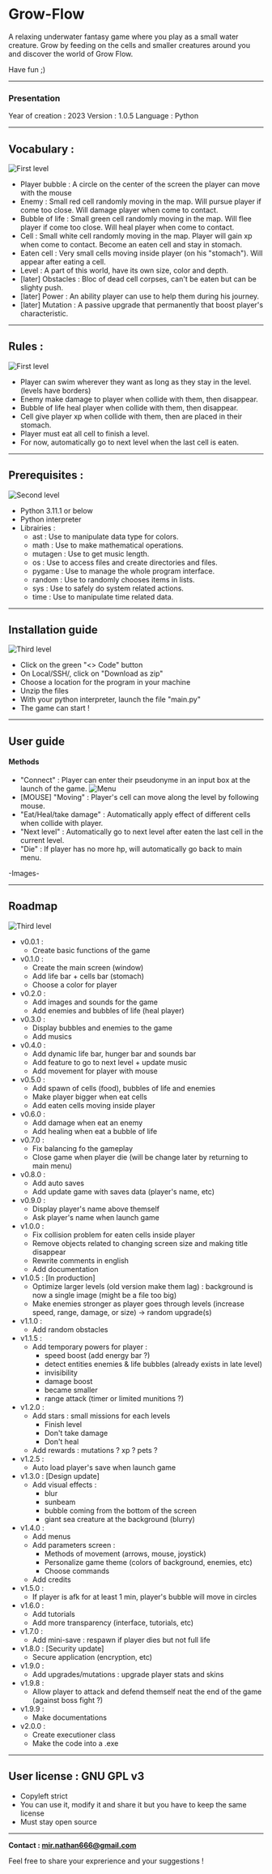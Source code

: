 # Grow-Flow

A relaxing underwater fantasy game where you play as a small water creature. 
Grow by feeding on the cells and smaller creatures around you and discover the world of Grow Flow.

Have fun ;)

***
### Presentation

Year of creation : 2023
Version : 1.0.5
Language : Python

***
## Vocabulary :
![First level](images/screenshots/level_1_part_1.png)

- Player bubble : A circle on the center of the screen the player can move with the mouse
- Enemy : Small red cell randomly moving in the map. Will pursue player if come too close. Will damage player when come to contact.
- Bubble of life : Small green cell randomly moving in the map. Will flee player if come too close. Will heal player when come to contact.
- Cell : Small white cell randomly moving in the map. Player will gain xp when come to contact. Become an eaten cell and stay in stomach.
- Eaten cell : Very small cells moving inside player (on his "stomach"). Will appear after eating a cell.
- Level : A part of this world, have its own size, color and depth.
- [later] Obstacles : Bloc of dead cell corpses, can't be eaten but can be slighty push.
- [later] Power : An ability player can use to help them during his journey.
- [later] Mutation : A passive upgrade that permanently that boost player's characteristic.

***
## Rules :
![First level](images/screenshots/level_1_part_2.png)

- Player can swim wherever they want as long as they stay in the level. (levels have borders)
- Enemy make damage to player when collide with them, then disappear.
- Bubble of life heal player when collide with them, then disappear.
- Cell give player xp when collide with them, then are placed in their stomach.
- Player must eat all cell to finish a level.
- For now, automatically go to next level when the last cell is eaten.

***
## Prerequisites :
![Second level](images/screenshots/level_2.png)

- Python 3.11.1 or below
- Python interpreter
- Librairies :
    - ast : Use to manipulate data type for colors.
    - math : Use to make mathematical operations.
    - mutagen : Use to get music length.
    - os : Use to access files and create directories and files.
    - pygame : Use to manage the whole program interface.
    - random : Use to randomly chooses items in lists.
    - sys : Use to safely do system related actions.
    - time : Use to manipulate time related data.

***
## Installation guide
![Third level](images/screenshots/level_3_part_1.png)

- Click on the green "<> Code" button
- On Local/SSH/, click on "Download as zip"
- Choose a location for the program in your machine
- Unzip the files
- With your python interpreter, launch the file "main.py"
- The game can start !

***
## User guide

#### Methods
- "Connect" : Player can enter their pseudonyme in an input box at the launch of the game.
![Menu](images/screenshots/main_menu.png)
- [MOUSE] "Moving" : Player's cell can move along the level by following mouse.
- "Eat/Heal/take damage" : Automatically apply effect of different cells when collide with player.
- "Next level" : Automatically go to next level after eaten the last cell in the current level.
- "Die" : If player has no more hp, will automatically go back to main menu.

-Images-

***
## Roadmap
![Third level](images/screenshots/level_3_part_2.png)

- v0.0.1 : 
    - Create basic functions of the game
- v0.1.0 : 
    - Create the main screen (window)
    - Add life bar + cells bar (stomach)
    - Choose a color for player
- v0.2.0 :
    - Add images and sounds for the game
    - Add enemies and bubbles of life (heal player)
- v0.3.0 : 
    - Display bubbles and enemies to the game
    - Add musics
- v0.4.0 : 
    - Add dynamic life bar, hunger bar and sounds bar
    - Add feature to go to next level + update music
    - Add movement for player with mouse
- v0.5.0 : 
    - Add spawn of cells (food), bubbles of life and enemies
    - Make player bigger when eat cells
    - Add eaten cells moving inside player
- v0.6.0 : 
    - Add damage when eat an enemy
    - Add healing when eat a bubble of life
- v0.7.0 : 
    - Fix balancing fo the gameplay
    - Close game when player die (will be change later by returning to main menu)
- v0.8.0 : 
    - Add auto saves
    - Add update game with saves data (player's name, etc)
- v0.9.0 : 
    - Display player's name above themself
    - Ask player's name when launch game
- v1.0.0 : 
    - Fix collision problem for eaten cells inside player
    - Remove objects related to changing screen size and making title disappear
    - Rewrite comments in english
    - Add documentation
- v1.0.5 : [In production]
    - Optimize larger levels (old version make them lag) : background is now a single image (might be a file too big)
    - Make enemies stronger as player goes through levels (increase speed, range, damage, or size) -> random upgrade(s)
- v1.1.0 : 
    - Add random obstacles
- v1.1.5 :
    - Add temporary powers for player :
        - speed boost (add energy bar ?)
        - detect entities enemies & life bubbles (already exists in late level)
        - invisibility
        - damage boost
        - became smaller
        - range attack (timer or limited munitions ?)
- v1.2.0 :
    - Add stars : small missions for each levels
        - Finish level
        - Don't take damage
        - Don't heal
    - Add rewards : mutations ? xp ? pets ?
- v1.2.5 : 
    - Auto load player's save when launch game
- v1.3.0 : [Design update]
    - Add visual effects :
        - blur
        - sunbeam
        - bubble coming from the bottom of the screen
        - giant sea creature at the background (blurry)
- v1.4.0 :
    - Add menus
    - Add parameters screen :
        - Methods of movement (arrows, mouse, joystick)
        - Personalize game theme (colors of background, enemies, etc)
        - Choose commands
    - Add credits
- v1.5.0 : 
    - If player is afk for at least 1 min, player's bubble will move in circles
- v1.6.0 :
    - Add tutorials
    - Add more transparency (interface, tutorials, etc)
- v1.7.0 :
    - Add mini-save : respawn if player dies but not full life
- v1.8.0 : [Security update]
    - Secure application (encryption, etc)
- v1.9.0 :
    - Add upgrades/mutations : upgrade player stats and skins
- v1.9.8 : 
    - Allow player to attack and defend themself neat the end of the game (against boss fight ?)
- v1.9.9 : 
    - Make documentations
- v2.0.0 : 
    - Create executioner class
    - Make the code into a .exe

***
## User license : GNU GPL v3

- Copyleft strict
- You can use it, modify it and share it but you have to keep the same license
- Must stay open source

***
**Contact : mir.nathan666@gmail.com**

Feel free to share your exprerience and your suggestions !
